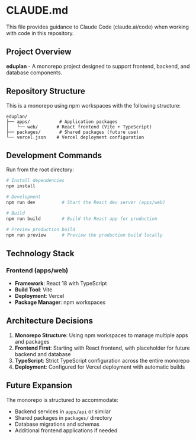 # CLAUDE.md

This file provides guidance to Claude Code (claude.ai/code) when working with code in this repository.

## Project Overview

**eduplan** - A monorepo project designed to support frontend, backend, and database components.

## Repository Structure

This is a monorepo using npm workspaces with the following structure:

```
eduplan/
├── apps/           # Application packages
│   └── web/       # React frontend (Vite + TypeScript)
├── packages/       # Shared packages (future use)
└── vercel.json    # Vercel deployment configuration
```

## Development Commands

Run from the root directory:

```bash
# Install dependencies
npm install

# Development
npm run dev          # Start the React dev server (apps/web)

# Build
npm run build        # Build the React app for production

# Preview production build
npm run preview      # Preview the production build locally
```

## Technology Stack

### Frontend (apps/web)
- **Framework**: React 18 with TypeScript
- **Build Tool**: Vite
- **Deployment**: Vercel
- **Package Manager**: npm workspaces

## Architecture Decisions

1. **Monorepo Structure**: Using npm workspaces to manage multiple apps and packages
2. **Frontend First**: Starting with React frontend, with placeholder for future backend and database
3. **TypeScript**: Strict TypeScript configuration across the entire monorepo
4. **Deployment**: Configured for Vercel deployment with automatic builds

## Future Expansion

The monorepo is structured to accommodate:
- Backend services in `apps/api` or similar
- Shared packages in `packages/` directory
- Database migrations and schemas
- Additional frontend applications if needed